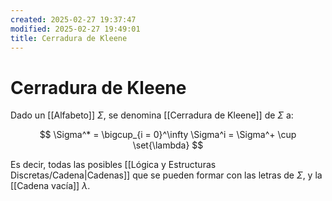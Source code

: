 ```yaml
---
created: 2025-02-27 19:37:47
modified: 2025-02-27 19:49:01
title: Cerradura de Kleene
---
```


# Cerradura de Kleene

Dado un [[Alfabeto]] $\Sigma$, se denomina [[Cerradura de Kleene]] de $\Sigma$ a:

$$
\Sigma^* = \bigcup_{i = 0}^\infty \Sigma^i = \Sigma^+ \cup \set{\lambda}
$$

Es decir, todas las posibles [[Lógica y Estructuras Discretas/Cadena|Cadenas]] que se pueden formar con las letras de $\Sigma$, y la [[Cadena vacía]] $\lambda$.
